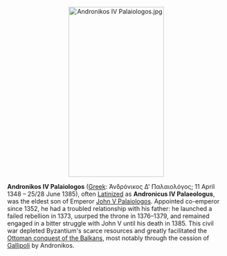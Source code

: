 <div class="photo" colspan="2" style="text-align: center; margin: 25px 0 10px;"><a class="image" href="https://en.wikipedia.org/wiki/File:Andronikos_IV_Palaiologos.jpg"><img alt="Andronikos IV Palaiologos.jpg" data-file-height="1271" data-file-width="712" decoding="async" height="393" src="https://upload.wikimedia.org/wikipedia/commons/thumb/a/a3/Andronikos_IV_Palaiologos.jpg/220px-Andronikos_IV_Palaiologos.jpg" srcset="https://upload.wikimedia.org/wikipedia/commons/thumb/a/a3/Andronikos_IV_Palaiologos.jpg/330px-Andronikos_IV_Palaiologos.jpg 1.5x, //upload.wikimedia.org/wikipedia/commons/thumb/a/a3/Andronikos_IV_Palaiologos.jpg/440px-Andronikos_IV_Palaiologos.jpg 2x" width="220"/></a></div>

[comment]: # 'breakpoint'
<p><b>Andronikos IV Palaiologos</b> (<a href="https://en.wikipedia.org/wiki/Greek_language" title="Greek language">Greek</a>: <span lang="el">Ἀνδρόνικος Δ' Παλαιολόγος</span>; 11 April 1348 – 25/28 June 1385), often <a class="mw-redirect" href="https://en.wikipedia.org/wiki/Latinization_of_names" title="Latinization of names">Latinized</a> as <b>Andronicus IV Palaeologus</b>, was the eldest son of Emperor <a href="https://en.wikipedia.org/wiki/John_V_Palaiologos" title="John V Palaiologos">John V Palaiologos</a>. Appointed co-emperor since 1352, he had a troubled relationship with his father: he launched a failed rebellion in 1373, usurped the throne in 1376–1379, and remained engaged in a bitter struggle with John V until his death in 1385. This civil war depleted Byzantium's scarce resources and greatly facilitated the <a class="mw-redirect" href="https://en.wikipedia.org/wiki/Ottoman_conquest_of_the_Balkans" title="Ottoman conquest of the Balkans">Ottoman conquest of the Balkans</a>, most notably through the cession of <a href="https://en.wikipedia.org/wiki/Gelibolu" title="Gelibolu">Gallipoli</a> by Andronikos.
</p>